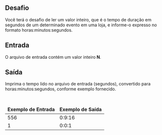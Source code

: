 <div>
<h2>Desafio</h2>

<p>Você terá o desafio de ler&nbsp;um valor inteiro, que é o tempo de duração em segundos de um determinado evento em uma loja, e informe-o expresso no formato horas:minutos:segundos.</p>
</div>

<h2>Entrada</h2>

<div>
<p>O arquivo de entrada contém um valor inteiro<strong> N</strong>.</p>
</div>

<h2>Saída</h2>

<div>
<p>Imprima o tempo lido no arquivo de entrada (segundos), convertido para horas:minutos:segundos, conforme exemplo fornecido.</p>
</div>

<div>&nbsp;</div>

<table>
	<thead>
		<tr>
			<td><strong>Exemplo de Entrada</strong></td>
			<td><strong>Exemplo de Saída</strong></td>
		</tr>
	</thead>
	<tbody>
		<tr>
			<td>556</td>
			<td>0:9:16</td>
		</tr>
		<tr>
			<td>1</td>
			<td>0:0:1</td>
		</tr>
	</tbody>
</table>
</div>

<div>
<div>&nbsp;</div>
</div> <br><br></div></div>